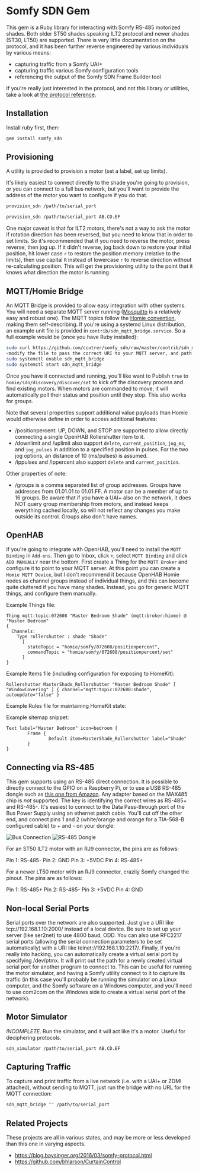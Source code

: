 # Somfy SDN Gem

This gem is a Ruby library for interacting with Somfy RS-485 motorized shades.
Both older ST50 shades speaking ILT2 protocol and newer shades (ST30, LT50)
are supported. There is very little documentation on the protocol, and it has
been further reverse engineered by various individuals by various means:
 * capturing traffic from a Somfy UAI+
 * capturing traffic various Somfy configuration tools
 * referencing the output of the Somfy SDN Frame Builder tool

If you're really just interested in the protocol, and not this library or
utilities, take a look at [the protocol reference](doc/protocol.md).

## Installation

Install ruby first, then:

```sh
gem install somfy_sdn
```

## Provisioning

A utility is provided to provision a motor (set a label, set up limits).

It's likely easiest to connect directly to the shade you're going to provision,
or you can connect to a full bus network, but you'll want to provide the address
of the motor you want to configure if you do that.

```sh
provision_sdn /path/to/serial_port
```

```sh
provision_sdn /path/to/serial_port AB.CD.EF
```

One major caveat is that for ILT2 motors, there's not a way to ask the motor
if rotation direction has been reversed, but you need to know that in order
to set limits. So it's recommended that if you need to reverse the motor,
press reverse, then jog up. If it didn't reverse, jog back down to restore
your initial position, hit lower case `r` to restore the position memory
(relative to the limits), then use capital `R` instead of lowercase `r` to
reverse direction without re-calculating position. This will get the
provisioning utility to the point that it knows what direction the motor is
running.

## MQTT/Homie Bridge

An MQTT Bridge is provided to allow easy integration with other systems. You
will need a separate MQTT server running ([Mosquitto](https://mosquitto.org) is
a relatively easy and robust one). The MQTT topics follow the [Homie
convention](https://homieiot.github.io), making them self-describing. If you're
using a systemd Linux distribution, an example unit file is provided in
`contrib/sdn_mqtt_bridge.service`. So a full example would be (once you have
Ruby installed):

```sh
sudo curl https://github.com/ccutrer/somfy_sdn/raw/master/contrib/sdn_mqtt_bridge.service -L -o /etc/systemd/system/sdn_mqtt_bridge.service
<modify the file to pass the correct URI to your MQTT server, and path to RS-485 device>
sudo systemctl enable sdn_mqtt_bridge
sudo systemctl start sdn_mqtt_bridge
```

Once you have it connected and running, you'll like want to Publish `true` to
`homie/sdn/discovery/discover/set` to kick off the discovery process and find
existing motors. When motors are commanded to move, it will automatically poll
their status and position until they stop. This also works for groups.

Note that several properties support additional value payloads than Homie would
otherwise define in order to access additional features:

 * <node>/positionpercent: UP, DOWN, and STOP are supported to allow directly
   connecting a single OpenHAB Rollershutter item to it.
 * <node>/downlimit and <node>/uplimit also support `delete`,
   `current_position`, `jog_ms`, and `jog_pulses` in addition to a specified
   position in pulses. For the two jog options, an distance of 10 (ms/pulses)
   is assumed.
 * <node>/ip<number>pulses and <node>/ip<number>percent also support `delete`
   and `current_position`.

Other properties of note:
 * <node>/groups is a comma separated list of group addresses. Groups have
   addresses from 01.01.01 to 01.01.FF. A motor can be a member of up to 16
   groups. Be aware that if you have a UAI+ also on the network, it does
   NOT query group membership from motors, and instead keeps everything cached
   locally, so will not reflect any changes you make outside its control.
   Groups also don't have names.

## OpenHAB
If you're going to integrate with OpenHAB, you'll need to install the
`MQTT Binding` in `Add-ons`. Then go to Inbox, click `+`, select `MQTT Binding`
and click `ADD MANUALLY` near the bottom. First create a Thing for the
`MQTT Broker` and configure it to point to your MQTT server. At this point you
can create a `Homie MQTT Device`, but I don't recommend it because OpenHAB
Homie nodes as channel groups instead of individual things, and this can become
quite cluttered if you have many shades. Instead, you go for generic MQTT
things, and configure them manually.

Example Things file:
```
Thing mqtt:topic:072608 "Master Bedroom Shade" (mqtt:broker:hiome) @ "Master Bedroom"
{
  Channels:
    Type rollershutter : shade "Shade"
      [
        stateTopic = "homie/somfy/072608/positionpercent",
        commandTopic = "homie/somfy/072608/positionpercent/set"
      ]
}
```

Example Items file (including configuration for exposing to HomeKit):

```
Rollershutter MasterShade_Rollershutter "Master Bedroom Shade" [ "WindowCovering" ] { channel="mqtt:topic:072608:shade", autoupdate="false" }
```

Example Rules file for maintaining HomeKit state:

Example sitemap snippet:
```
Text label="Master Bedroom" icon=bedroom {
        Frame {
                Default item=MasterShade_Rollershutter label="Shade"
        }
}
```

## Connecting via RS-485

This gem supports using an RS-485 direct connection. It is possible to directly
connect to the GPIO on a Raspberry Pi, or to use a USB RS-485 dongle such as
[this one from Amazon](https://www.amazon.com/gp/product/B07B416CPK).
Any adapter based on the MAX485 chip is _not_ supported.
The key is identifying the correct wires as RS-485+ and RS-485-.
It's easiest to connect to the Data Pass-through port of the Bus Power Supply
using an ethernet patch cable. You'll cut off the other end, and connect pins
1 and 2 (white/orange and orange for a TIA-568-B configured cable) to + and -
on your dongle:

![Bus Connection](doc/bus.jpg)
![RS-485 Dongle](doc/rs485dongle.jpg)

For an ST50 ILT2 motor with an RJ9 connector, the pins are as follows:

Pin 1: RS-485-
Pin 2: GND
Pin 3: +5VDC
Pin 4: RS-485+

For a newer LT50 motor with an RJ9 connector, crazily Somfy changed the pinout. The pins are as follows:

Pin 1: RS-485+
Pin 2: RS-485-
Pin 3: +5VDC
Pin 4: GND

## Non-local Serial Ports

Serial ports over the network are also supported. Just give a URI like
tcp://192.168.1.10:2000/ instead of a local device. Be sure to set up your
server (like ser2net) to use 4800 baud, ODD. You can also use RFC2217 serial
ports (allowing the serial connection parameters to be set automatically) with
a URI like telnet://192.168.1.10:2217/. Finally, if you're really into hacking,
you can automatically create a virtual serial port by specifying /dev/ptmx.
It will print out the path for a newly created virtual serial port for another
program to connect to. This can be useful for running the motor simulator,
and having a Somfy utility connect to it to capture its traffic (in this case
you'll probably be running the simulator on a Linux computer, and the Somfy
software on a Windows computer, and you'll need to use com2com on the Windows
side to create a virtual serial port of the network).

## Motor Simulator

*INCOMPLETE*. Run the simulator, and it will act like it's a motor. Useful
for deciphering protocols.

```sh
sdn_simulator /path/to/serial_port AB.CD.EF
```

## Capturing Traffic

To capture and print traffic from a live network (i.e. with a UAI+ or ZDMI attached),
without sending to MQTT, just run the bridge with no URL for the MQTT connection:

```sh
sdn_mqtt_bridge "" /path/to/serial_port
```

## Related Projects

These projects are all in various states, and may be more or less developed than this one in varying aspects.

 * https://blog.baysinger.org/2016/03/somfy-protocol.html
 * https://github.com/bhlarson/CurtainControl
